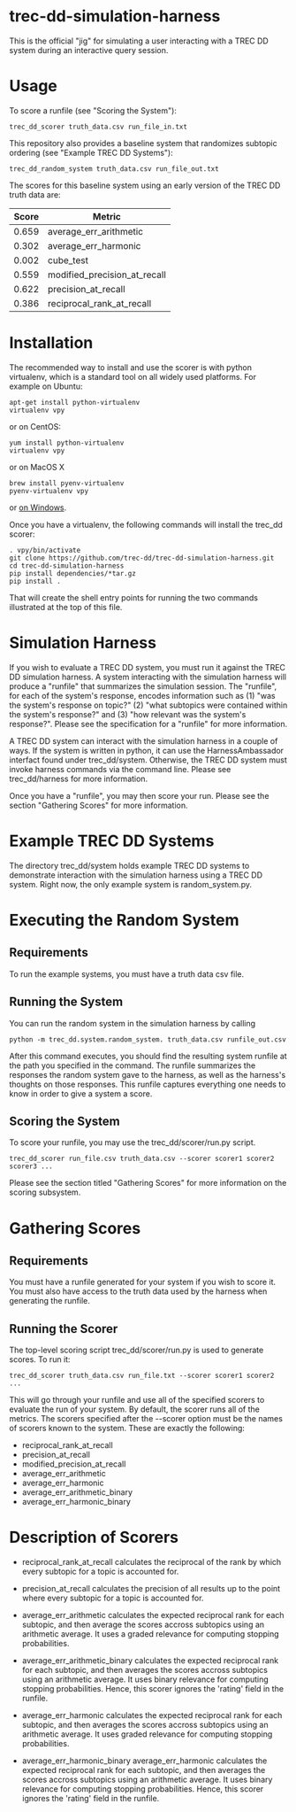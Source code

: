 # trec-dd-simulation-harness

This is the official "jig" for simulating a user interacting with a
TREC DD system during an interactive query session.

# Usage

To score a runfile (see "Scoring the System"):

    trec_dd_scorer truth_data.csv run_file_in.txt


This repository also provides a baseline system that randomizes
subtopic ordering (see "Example TREC DD Systems"):

    trec_dd_random_system truth_data.csv run_file_out.txt

The scores for this baseline system using an early version of the TREC
DD truth data are:

|Score|Metric|
|-----|------|
|0.659|average_err_arithmetic|
|0.302|average_err_harmonic|
|0.002|cube_test|
|0.559|modified_precision_at_recall|
|0.622|precision_at_recall|
|0.386|reciprocal_rank_at_recall|


# Installation

The recommended way to install and use the scorer is with python
virtualenv, which is a standard tool on all widely used platforms.
For example on Ubuntu:

    apt-get install python-virtualenv
    virtualenv vpy

or on CentOS:

    yum install python-virtualenv
    virtualenv vpy

or on MacOS X

    brew install pyenv-virtualenv
    pyenv-virtualenv vpy

or [on Windows](http://www.tylerbutler.com/2012/05/how-to-install-python-pip-and-virtualenv-on-windows-with-powershell/).

Once you have a virtualenv, the following commands will install the
trec_dd scorer:

    . vpy/bin/activate
    git clone https://github.com/trec-dd/trec-dd-simulation-harness.git
    cd trec-dd-simulation-harness
    pip install dependencies/*tar.gz
    pip install .

That will create the shell entry points for running the two commands
illustrated at the top of this file.


# Simulation Harness

If you wish to evaluate a TREC DD system, you must run it against the
TREC DD simulation harness. A system interacting with the simulation
harness will produce a "runfile" that summarizes the simulation
session.  The "runfile", for each of the system's response, encodes
information such as (1) "was the system's response on topic?" (2)
"what subtopics were contained within the system's response?"  and (3)
"how relevant was the system's response?". Please see the
specification for a "runfile" for more information.

A TREC DD system can interact with the simulation harness in a couple
of ways. If the system is written in python, it can use the
HarnessAmbassador interfact found under trec\_dd/system. Otherwise,
the TREC DD system must invoke harness commands via the command
line. Please see trec_dd/harness for more information.

Once you have a "runfile", you may then score your run. Please
see the section "Gathering Scores" for more information.

# Example TREC DD Systems

The directory trec\_dd/system holds example TREC DD systems to
demonstrate interaction with the simulation harness using a TREC DD
system. Right now, the only example system is random_system.py.

# Executing the Random System

## Requirements

To run the example systems, you must have a truth data csv file.

## Running the System

You can run the random system in the simulation harness by
calling

    python -m trec_dd.system.random_system. truth_data.csv runfile_out.csv

After this command executes, you should find the resulting system
runfile at the path you specified in the command. The runfile summarizes
the responses the random system gave to the harness, as well as the harness's
thoughts on those responses. This runfile captures everything one needs to
know in order to give a system a score.

## Scoring the System

To score your runfile, you may use the trec_dd/scorer/run.py script.

    trec_dd_scorer run_file.csv truth_data.csv --scorer scorer1 scorer2 scorer3 ...

Please see the section titled "Gathering Scores" for more information on the scoring
subsystem.

# Gathering Scores

## Requirements

You must have a runfile generated for your system if you wish to score
it. You must also have access to the truth data used by the harness
when generating the runfile.

## Running the Scorer

The top-level scoring script trec\_dd/scorer/run.py is used to generate
scores. To run it:

    trec_dd_scorer truth_data.csv run_file.txt --scorer scorer1 scorer2 ...

This will go through your runfile and use all of the specified scorers
to evaluate the run of your system. By default, the scorer runs all of
the metrics.  The scorers specified after the --scorer option must be
the names of scorers known to the system. These are exactly the
following:

 * reciprocal\_rank\_at\_recall
 * precision\_at\_recall
 * modified\_precision\_at\_recall
 * average\_err\_arithmetic
 * average\_err\_harmonic
 * average\_err\_arithmetic\_binary
 * average\_err\_harmonic\_binary

# Description of Scorers

 * reciprocal\_rank\_at\_recall calculates the reciprocal of the rank by which
 every subtopic for a topic is accounted for.

 * precision\_at\_recall calculates the precision of all results up to the point
 where every subtopic for a topic is accounted for.

 * average\_err\_arithmetic calculates the expected reciprocal rank
 for each subtopic, and then average the scores accross subtopics
 using an arithmetic average. It uses a graded relevance for computing
 stopping probabilities.

 * average\_err\_arithmetic\_binary calculates the expected reciprocal
 rank for each subtopic, and then averages the scores accross
 subtopics using an arithmetic average. It uses binary relevance for
 computing stopping probabilities. Hence, this scorer ignores the
 'rating' field in the runfile.

 * average\_err\_harmonic calculates the expected reciprocal rank for
 each subtopic, and then averages the scores accross subtopics using
 an arithmetic average. It uses graded relevance for computing
 stopping probabilities.

 * average\_err\_harmonic\_binary average\_err\_harmonic calculates the expected reciprocal rank for
 each subtopic, and then averages the scores accross subtopics using
 an arithmetic average. It uses binary relevance for computing stopping probabilities. Hence,
 this scorer ignores the 'rating' field in the runfile.
